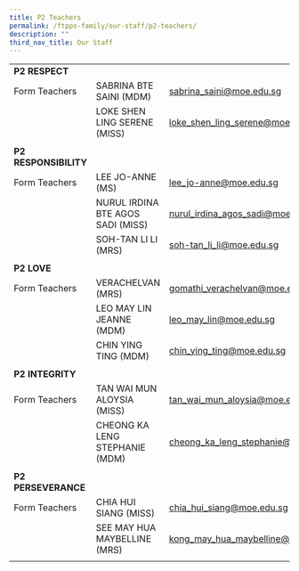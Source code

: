 ```yaml
---
title: P2 Teachers
permalink: /ftpps-family/our-staff/p2-teachers/
description: ""
third_nav_title: Our Staff
---
```

|  |  |  |
|---|---|---|
|  **P2 RESPECT** |  |  |
|  Form Teachers |  SABRINA BTE SAINI (MDM) |  [sabrina_saini@moe.edu.sg](mailto:sabrina_saini@moe.edu.sg) |
|   |  LOKE SHEN LING SERENE (MISS) |  [loke_shen_ling_serene@moe.edu.sg](mailto:loke_shen_ling_serene@moe.edu.sg) |
|  |  |  |
|  **P2 RESPONSIBILITY** |  |  |
|  Form Teachers |  LEE JO-ANNE (MS) |  [lee_jo-anne@moe.edu.sg](mailto:lee_jo-anne@moe.edu.sg) |
|  |  NURUL IRDINA BTE AGOS SADI (MISS) |  [nurul_irdina_agos_sadi@moe.edu.sg](mailto:nurul_irdina_agos_sadi@moe.edu.sg) |
|  |  SOH-TAN LI LI (MRS)  |  [soh-tan_li_li@moe.edu.sg](mailto:soh-tan_li_li@moe.edu.sg) |
|  |  |  |
|  **P2 LOVE** |  |  |
|  Form Teachers |  VERACHELVAN (MRS) |  [gomathi_verachelvan@moe.edu.sg](mailto:gomathi_verachelvan@moe.edu.sg) |
|  |  LEO MAY LIN JEANNE (MDM)  |  [leo_may_lin@moe.edu.sg](mailto:leo_may_lin@moe.edu.sg) |
|   |  CHIN YING TING (MDM)  |  [chin_ying_ting@moe.edu.sg](mailto:chin_ying_ting@moe.edu.sg) |
|   |   |   |
|  **P2 INTEGRITY**  |   |   |
|  Form Teachers |  TAN WAI MUN ALOYSIA (MISS) |  [tan_wai_mun_aloysia@moe.edu.sg](mailto:tan_wai_mun_aloysia@moe.edu.sg) |
|   |  CHEONG KA LENG STEPHANIE (MDM) |  [cheong_ka_leng_stephanie@moe.edu.sg](mailto:cheong_ka_leng_stephanie@moe.edu.sg) |
|   |   |   |
|  **P2 PERSEVERANCE** |   |   |
|  Form Teachers  |  CHIA HUI SIANG (MISS) |  [chia_hui_siang@moe.edu.sg](mailto:chia_hui_siang@moe.edu.sg) |
|   |  SEE MAY HUA MAYBELLINE (MRS)  |  [kong_may_hua_maybelline@moe.edu.sg](mailto:kong_may_hua_maybelline@moe.edu.sg) |
|   |   |   |